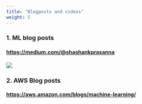```yaml
---
title: "Blogposts and videos"
weight: 5
---
```


### 1. ML blog posts
#### https://medium.com/@shashankprasanna
![](/images/blogposts.png)

### 2. AWS Blog posts
#### https://aws.amazon.com/blogs/machine-learning/
